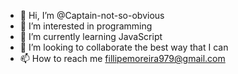 - 👋 Hi, I’m @Captain-not-so-obvious
- 👀 I’m interested in programming
- 🌱 I’m currently learning JavaScript
- 💞️ I’m looking to collaborate the best way that I can
- 📫 How to reach me fillipemoreira979@gmail.com

<!---
Captain-not-so-obvious/Captain-not-so-obvious is a ✨ special ✨ repository because its `README.md` (this file) appears on your GitHub profile.
You can click the Preview link to take a look at your changes.
--->
